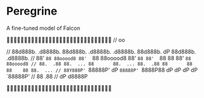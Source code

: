 # Peregrine
A fine-tuned model of Falcon

🦅🦅🦅🦅🦅🦅🦅🦅🦅🦅🦅🦅🦅🦅🦅🦅🦅🦅🦅🦅🦅🦅🦅🦅🦅🦅🦅🦅🦅🦅
//                                                       oo

// 88d888b. .d8888b. 88d888b. .d8888b. .d8888b. 88d888b. dP 88d888b. .d8888b.
// 88'  `88 88ooood8 88'  `88 88ooood8 88'  `88 88'  `88 88 88'  `88 88ooood8
// 88.  .88 88.  ... 88       88.  ... 88.  .88 88       88 88    88 88.  ...
// 88Y888P' `88888P' dP       `88888P' `8888P88 dP       dP dP    dP `88888P'
// 88                                       .88
// dP                                   d8888P

🦅🦅🦅🦅🦅🦅🦅🦅🦅🦅🦅🦅🦅🦅🦅🦅🦅🦅🦅🦅🦅🦅🦅🦅🦅🦅🦅🦅🦅🦅
